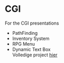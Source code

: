 # CGI
For the CGI presentations

* PathFinding
* Inventory System
* RPG Menu
* Dynamic Text Box<br>
Volledige project [hier](https://github.com/Shaw358/Wh40K/tree/master/Warhammer40K/Assets/Scripts)
